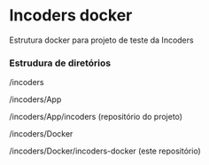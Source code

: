 # Incoders docker
Estrutura docker para projeto de teste da Incoders

### Estrudura de diretórios


/incoders

/incoders/App

/incoders/App/incoders (repositório do projeto)

/incoders/Docker

/incoders/Docker/incoders-docker (este repositório)
